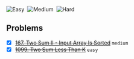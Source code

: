 ![Easy](https://img.shields.io/badge/Easy-1-success)&nbsp;
![Medium](https://img.shields.io/badge/Medium-1-orange)&nbsp;
![Hard](https://img.shields.io/badge/Hard-0-red)

## Problems

* [x] ~~[167. Two Sum II - Input Array Is Sorted](https://leetcode.com/problems/two-sum-ii-input-array-is-sorted/)~~ `medium`
* [x] ~~[1099. Two Sum Less Than K](https://leetcode.com/problems/two-sum-less-than-k/)~~ `easy`